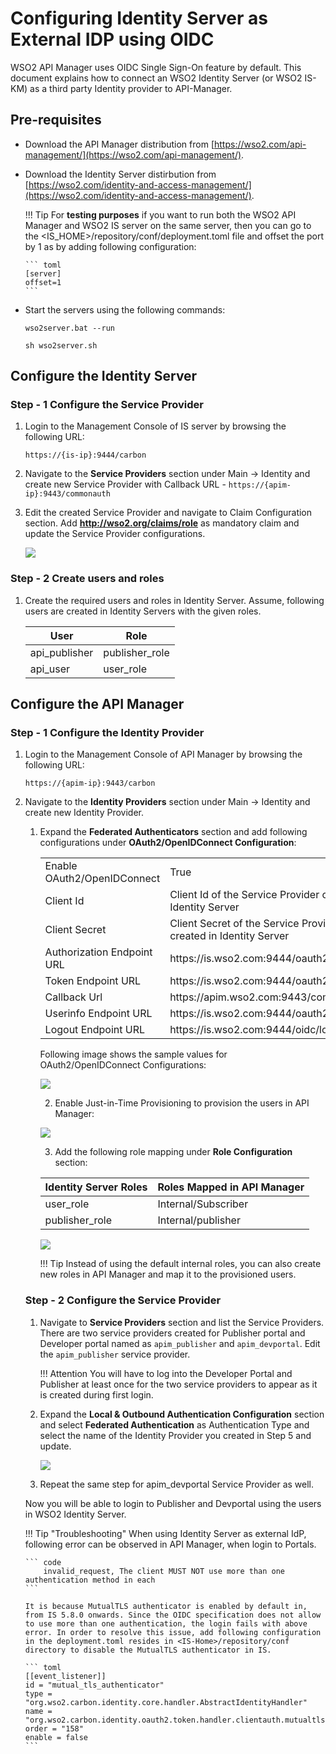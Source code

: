 # Configuring Identity Server as External IDP using OIDC

WSO2 API Manager uses OIDC Single Sign-On feature by default. This document explains how to connect an WSO2 Identity Server (or WSO2 IS-KM) as a third party Identity provider to API-Manager.

## Pre-requisites

-   Download the API Manager distribution from [https://wso2.com/api-management/](https://wso2.com/api-management/).
-   Download the Identity Server distirbution from [https://wso2.com/identity-and-access-management/](https://wso2.com/identity-and-access-management/).

    !!! Tip
        For **testing purposes** if you want to run both the WSO2 API Manager and WSO2 IS server on the same server, then you can go to the <IS_HOME>/repository/conf/deployment.toml file and offset the port by 1 as by adding following configuration:

        ``` toml
        [server]
        offset=1
        ```

-   Start the servers using the following commands:
    
    ``` tab="On Windows"
    wso2server.bat --run
    ```
    
    ``` tab="On Linux/Mac OS"
    sh wso2server.sh
    ```

## Configure the Identity Server

### Step - 1 Configure the Service Provider

1.  Login to the Management Console of IS server by browsing the following URL:  

    ```
    https://{is-ip}:9444/carbon
    ```

2.  Navigate to the **Service Providers** section under Main → Identity and create new Service Provider with Callback URL - `https://{apim-ip}:9443/commonauth`

3.  Edit the created Service Provider and navigate to Claim Configuration section. Add **http://wso2.org/claims/role** as mandatory claim and update the Service Provider configurations.

    [![]({{base_path}}/assets/img/setup-and-install/claim-configuration-in-service-provider.png)]({{base_path}}/assets/img/setup-and-install/claim-configuration-in-service-provider.png)

### Step - 2 Create users and roles

1. Create the required users and roles in Identity Server. Assume, following users are created in Identity Servers with the given roles.

    <table>
        <thead>
            <tr>
                <th>User</th>
                <th>Role</th>
            </tr>
        </thead>
        <tbody>
            <tr>
                <td>api_publisher</td>
                <td>publisher_role</td>
            </tr>
            <tr>
                <td>api_user</td>
                <td>user_role</td>
            </tr>
        </tbody>
    </table>

## Configure the API Manager

### Step - 1 Configure the Identity Provider

1.  Login to the Management Console of API Manager by browsing the following URL: 

    ```
    https://{apim-ip}:9443/carbon
    ```

2.  Navigate to the **Identity Providers** section under Main → Identity and create new Identity Provider.

    1.  Expand the **Federated Authenticators** section and add following configurations under **OAuth2/OpenIDConnect Configuration**:

        <table>
            <tbody>
                <tr>
                    <td>Enable OAuth2/OpenIDConnect</td>
                    <td>True</td>
                </tr>
                <tr>
                    <td>Client Id</td>
                    <td>Client Id of the Service Provider created in Identity Server</td>
                </tr>
                <tr>
                    <td>Client Secret</td>
                    <td>Client Secret of the Service Provider created in Identity Server</td>
                </tr>
                <tr>
                    <td>Authorization Endpoint URL</td>
                    <td>https://is.wso2.com:9444/oauth2/authorize</td>
                </tr>
                <tr>
                    <td>Token Endpoint URL</td>
                    <td>https://is.wso2.com:9444/oauth2/token</td>
                </tr>
                <tr>
                    <td>Callback Url</td>
                    <td>https://apim.wso2.com:9443/commonauth</td>
                </tr>
                <tr>
                    <td>Userinfo Endpoint URL</td>
                    <td>https://is.wso2.com:9444/oauth2/userinfo</td>
                </tr>
                <tr>
                    <td>Logout Endpoint URL</td>
                    <td>https://is.wso2.com:9444/oidc/logout</td>
                </tr>
            </tbody>
    </table>

    Following image shows the sample values for OAuth2/OpenIDConnect Configurations:

    [![]({{base_path}}/assets/img/setup-and-install/identity-provider-configuration-for-sso.png)]({{base_path}}/assets/img/setup-and-install/identity-provider-configuration-for-sso.png)

    2.  Enable Just-in-Time Provisioning to provision the users in API Manager: 

    [![]({{base_path}}/assets/img/setup-and-install/jit-provisioning-for-sso.png)]({{base_path}}/assets/img/setup-and-install/jit-provisioning-for-sso.png)

    3.  Add the following role mapping under **Role Configuration** section:
    <table>
    <thead>
        <tr>
            <th>Identity Server Roles</th>
            <th>Roles Mapped in API Manager</th>
        </tr>
    </thead>
    <tbody>
        <tr>
            <td>user_role</td>
            <td>Internal/Subscriber</td>
        </tr>
        <tr>
            <td>publisher_role</td>
            <td>Internal/publisher</td>
        </tr>
    </tbody>
    </table>

    [![]({{base_path}}/assets/img/setup-and-install/role-mapping-for-sso.png)]({{base_path}}/assets/img/setup-and-install/role-mapping-for-sso.png)

    !!! Tip
        Instead of using the default internal roles, you can also create new roles in API Manager and map it to the provisioned users. 

### Step - 2 Configure the Service Provider

1.  Navigate to **Service Providers** section and list the Service Providers. There are two service providers created for Publisher portal and Developer portal named as `apim_publisher` and `apim_devportal`. Edit the `apim_publisher` service provider.

    !!! Attention
        You will have to log into the Developer Portal and Publisher at least once for the two service providers to appear as it is created during first login.

2.  Expand the **Local & Outbound Authentication Configuration** section and select **Federated Authentication** as Authentication Type and select the name of the Identity Provider you created in Step 5 and update. 

    [![]({{base_path}}/assets/img/setup-and-install/local-and-outbound-authentication-configuration-for-sso.png)]({{base_path}}/assets/img/setup-and-install/local-and-outbound-authentication-configuration-for-sso.png)

3.  Repeat the same step for apim_devportal Service Provider as well.

Now you will be able to login to Publisher and Devportal using the users in WSO2 Identity Server.

!!! Tip "Troubleshooting"
    When using Identity Server as external IdP, following error can be observed in API Manager, when login to Portals. 

    ``` code
        invalid_request, The client MUST NOT use more than one authentication method in each
    ```

    It is because MutualTLS authenticator is enabled by default in, from IS 5.8.0 onwards. Since the OIDC specification does not allow to use more than one authentication, the login fails with above error. In order to resolve this issue, add following configuration in the deployment.toml resides in <IS-Home>/repository/conf directory to disable the MutualTLS authenticator in IS.
    
    ``` toml
    [[event_listener]]
    id = "mutual_tls_authenticator"
    type = "org.wso2.carbon.identity.core.handler.AbstractIdentityHandler"
    name = "org.wso2.carbon.identity.oauth2.token.handler.clientauth.mutualtls.MutualTLSClientAuthenticator"
    order = "158"
    enable = false
    ```
